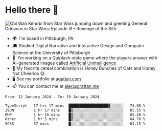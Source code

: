 <!--
**GameDog9988/GameDog9988** is a ✨ _special_ ✨ repository because its `README.md` (this file) appears on your GitHub profile.

Here are some ideas to get you started:

- 🔭 I’m currently working on ...
- 🌱 I’m currently learning ...
- 👯 I’m looking to collaborate on ...
- 🤔 I’m looking for help with ...
- 💬 Ask me about ...
- 📫 How to reach me: ...
- 😄 Pronouns: ...
- ⚡ Fun fact: ...
-->



Hello there 👋
==================================

![Obi Wan Kenobi from Star Wars jumping down and greeting General Grievous in Star Wars: Episode III – Revenge of the Sith](https://github.com/agrattan0820/agrattan0820/assets/51346343/689e56eb-29be-46a5-a079-28ea727b5f7e)


- 🌍  I'm based in Pittsburgh, PA
- 🎓  Studied Digital Narrative and Interactive Design and Computer Science at the University of Pittsburgh
- 👾  I'm working on a Quiplash-style game where the players answer with AI-generated images called [Artificial Unintelligence](https://github.com/agrattan0820/artificial-unintelligence)
- 🥣  My favorite cereal combination is Honey Bunches of Oats and Honey Nut Cheerios 😋
- 🖥️  See my portfolio at [agattan.com](http://agrattan.com/)
- 📫  You can contact me at [alex@grattan.me](mailto:alex@grattan.me)

<!--START_SECTION:waka-->

```txt
From: 12 January 2024 - To: 19 January 2024

TypeScript   17 hrs 17 mins  ██████████████████▓░░░░░░   74.68 %
JSON         1 hr 17 mins    █▒░░░░░░░░░░░░░░░░░░░░░░░   05.55 %
PHP          1 hr 16 mins    █▒░░░░░░░░░░░░░░░░░░░░░░░   05.48 %
Other        1 hr 5 mins     █▒░░░░░░░░░░░░░░░░░░░░░░░   04.70 %
SCSS         57 mins         █░░░░░░░░░░░░░░░░░░░░░░░░   04.15 %
```

<!--END_SECTION:waka-->
